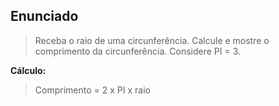 ## Enunciado

> Receba o raio de uma circunferência. Calcule e mostre o comprimento da circunferência. Considere PI = 3.

**Cálculo:**
> Comprimento = 2 x PI x raio